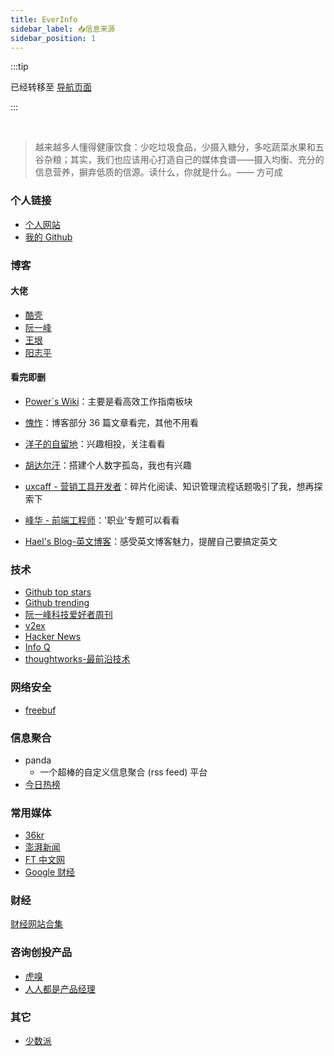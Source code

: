 ```yaml
---
title: EverInfo
sidebar_label: 📥信息来源
sidebar_position: 1
---
```


:::tip

已经转移至 [导航页面](https://nav.pokeai.cn/)

:::

<br/>

> 越来越多人懂得健康饮食：少吃垃圾食品，少摄入糖分，多吃蔬菜水果和五谷杂粮；其实，我们也应该用心打造自己的媒体食谱——摄入均衡、充分的信息营养，摒弃低质的信源。读什么，你就是什么。—— 方可成

### 个人链接

- [个人网站](https://pokeai.cn/)
- [我的 Github](https://github.com/pokoai/)

### 博客

#### 大佬

- [酷壳](https://coolshell.cn/)
- [阮一峰](http://www.ruanyifeng.com/)
- [王垠](https://www.yinwang.org/)
- [阳志平](https://www.yangzhiping.com/)

#### 看完即删

- [Power`s Wiki](https://wiki-power.com/)：主要是看高效工作指南板块
- [愧怍](https://kuizuo.cn/)：博客部分 36 篇文章看完，其他不用看
- [洋子的自留地](https://purocean.github.io/)：兴趣相投，关注看看
- [胡达尔汗](https://hoodrh.top/)：搭建个人数字孤岛，我也有兴趣  
- [uxcaff - 营销工具开发者](https://uxcaff.com/)：碎片化阅读、知识管理流程话题吸引了我，想再探索下
- [峰华 - 前端工程师](https://zxuqian.cn/)：'职业'专题可以看看

- [Hael's Blog-英文博客](https://haelchan.me/)：感受英文博客魅力，提醒自己要搞定英文


### 技术

- [Github top stars](https://github.com/search?q=stars:>1&s=stars&type=Repositories)
- [Github trending](https://github.com/trending/)
- [阮一峰科技爱好者周刊](https://github.com/ruanyf/weekly/)
- [v2ex](https://www.v2ex.com/)
- [Hacker News](https://news.ycombinator.com/)
- [Info Q](https://www.infoq.cn/)
- [thoughtworks-最前沿技术](https://www.thoughtworks.com/)

### 网络安全

- [freebuf](https://www.freebuf.com/)

### 信息聚合

- panda
  - 一个超棒的自定义信息聚合 (rss feed) 平台
- [今日热榜](https://tophub.today/)

### 常用媒体

- [36kr](https://36kr.com/)
- [澎湃新闻](https://www.thepaper.cn/)
- [FT 中文网](https://ftchinese.com/)
- [Google 财经](https://www.google.com/finance/)

### 财经

[财经网站合集](../finance/财经网站合集.md)

### 咨询创投产品

- [虎嗅](https://www.huxiu.com/)
- [人人都是产品经理](http://www.woshipm.com/)

### 其它

- [少数派](https://sspai.com/)
